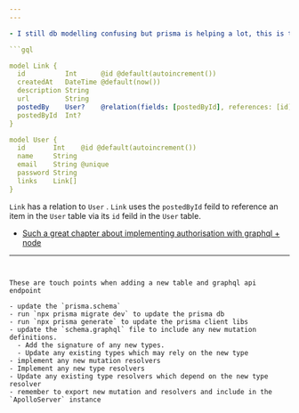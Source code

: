 ```yaml
---
---

- I still db modelling confusing but prisma is helping a lot, this is the syntax i need to remember:

```gql

model Link {
  id          Int      @id @default(autoincrement())
  createdAt   DateTime @default(now())
  description String
  url         String
  postedBy    User?    @relation(fields: [postedById], references: [id])
  postedById  Int?
}

model User {
  id       Int    @id @default(autoincrement())
  name     String
  email    String @unique
  password String
  links    Link[]
}
```

`Link` has a relation to `User` . `Link` uses the `postedById` feild to reference an item in the `User` table via its `id` feild in the `User` table.

- [Such a great chapter about implementing authorisation with graphql + node](https://www.howtographql.com/graphql-js/6-authentication/)

---
```


These are touch points when adding a new table and graphql api endpoint

- update the `prisma.schema`
- run `npx prisma migrate dev` to update the prisma db
- run `npx prisma generate` to update the prisma client libs
- update the `schema.graphql` file to include any new mutation definitions.
  - Add the signature of any new types.
  - Update any existing types which may rely on the new type
- implement any new mutation resolvers
- Implement any new type resolvers
- Update any existing type resolvers which depend on the new type resolver
- remember to export new mutation and resolvers and include in the `ApolloServer` instance
